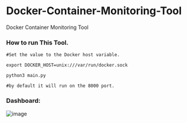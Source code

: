 # Docker-Container-Monitoring-Tool
Docker Container Monitoring Tool 


### How to run This Tool.


```
#Set the value to the Docker host variable.

export DOCKER_HOST=unix:///var/run/docker.sock

python3 main.py

#by default it will run on the 8000 port. 

```


### Dashboard: 

![image](https://github.com/user-attachments/assets/5dcf83b5-aab8-4a1a-857f-0f1bd6167a18)
